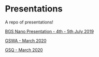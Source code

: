 # Presentations

A repo of presentations!

[BGS Nano Presentation - 4th - 5th July 2019](https://koalageo.github.io/presentations/BGS_Nano)

[GSWA - March 2020](https://koalageo.github.io/presentations/GSWA-2020-03)

[GSQ - March 2020](https://koalageo.github.io/presentations/GSQ-2020-03)
